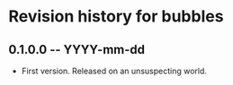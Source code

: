 # Revision history for bubbles

## 0.1.0.0 -- YYYY-mm-dd

* First version. Released on an unsuspecting world.
